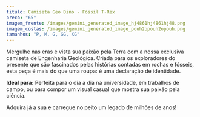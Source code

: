 ```yaml
---
titulo: Camiseta Geo Dino - Fóssil T-Rex
preco: "65"
imagem_frente: /images/gemini_generated_image_hj4861hj4861hj48.png
imagem_costas: /images/gemini_generated_image_pouh2opouh2opouh.png
tamanhos: "P, M, G, GG, XG"
---
```

<!--StartFragment-->

Mergulhe nas eras e vista sua paixão pela Terra com a nossa exclusiva camiseta de Engenharia Geológica. Criada para os exploradores do presente que são fascinados pelas histórias contadas em rochas e fósseis, esta peça é mais do que uma roupa: é uma declaração de identidade.

<!--StartFragment-->

**Ideal para:** Perfeita para o dia a dia na universidade, em trabalhos de campo, ou para compor um visual casual que mostra sua paixão pela ciência.

Adquira já a sua e carregue no peito um legado de milhões de anos!

<!--EndFragment-->

<!--EndFragment-->
